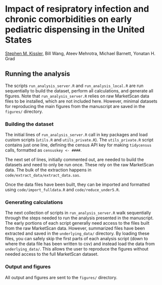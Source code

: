 # Impact of resipratory infection and chronic comorbidities on early pediatric dispensing in the United States

[Stephen M. Kissler](mailto:skissler@hsph.harvard.edu), Bill Wang, Ateev Mehrotra, Michael Barnett, Yonatan H. Grad

## Running the analysis

The scripts `run_analysis_server.R` and `run_analysis_local.R` are run sequentially to build the dataset, perform all calculations, and generate all figures. Note that `run_analysis_server.R` relies on raw MarketScan data files to be installed, which are not included here. However, minimal datasets for reproducing the main figures from the manuscript are saved in the `figures/` directory. 

### Building the dataset

The initial lines of `run_analysis_server.R` call in key packages and load custom scripts (`utils.R` and `utils_private.R`). The `utils_private.R` script contains just one line, defining the census API key for making `tidycensus` calls, formatted as `censuskey <- ####`. 

The next set of lines, initially commented out, are needed to build the datasets and need to only be run once. These rely on the raw MarketScan data. The bulk of the extraction happens in `code/extract_data/extract_data.sas`. 

Once the data files have been built, they can be imported and formatted using `code/import_fulldata.R` and `code/reduce_under5.R`. 


### Generating calculations 

The next collection of scripts in `run_analysis_server.R` walk sequentially through the steps needed to run the analysis presented in the manuscript. The early portions of each script generally need access to the files built from the raw MarketScan data. However, summarized files have been extracted and saved in the `underlying_data/` directory. By loading these files, you can safely skip the first parts of each analysis script (down to where the data file has been written to csv) and instead load the data from `underlying_data/`. This allows the user to reproduce the figures without needed access to the full MarketScan dataset. 

### Output and figures

All output and figures are sent to the `figures/` directory. 
